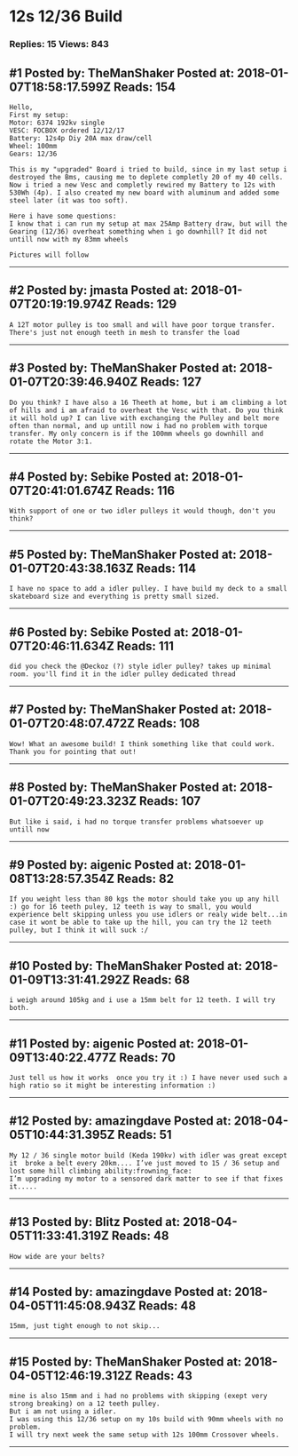 # 12s 12/36 Build

### Replies: 15 Views: 843

## \#1 Posted by: TheManShaker Posted at: 2018-01-07T18:58:17.599Z Reads: 154

```
Hello,
First my setup:
Motor: 6374 192kv single
VESC: FOCBOX ordered 12/12/17
Battery: 12s4p Diy 20A max draw/cell
Wheel: 100mm
Gears: 12/36

This is my "upgraded" Board i tried to build, since in my last setup i destroyed the Bms, causing me to deplete completly 20 of my 40 cells. Now i tried a new Vesc and completly rewired my Battery to 12s with 530Wh (4p). I also created my new board with aluminum and added some steel later (it was too soft).

Here i have some questions:
I know that i can run my setup at max 25Amp Battery draw, but will the Gearing (12/36) overheat something when i go downhill? It did not untill now with my 83mm wheels

Pictures will follow
```

---
## \#2 Posted by: jmasta Posted at: 2018-01-07T20:19:19.974Z Reads: 129

```
A 12T motor pulley is too small and will have poor torque transfer. There's just not enough teeth in mesh to transfer the load
```

---
## \#3 Posted by: TheManShaker Posted at: 2018-01-07T20:39:46.940Z Reads: 127

```
Do you think? I have also a 16 Theeth at home, but i am climbing a lot of hills and i am afraid to overheat the Vesc with that. Do you think it will hold up? I can live with exchanging the Pulley and belt more often than normal, and up untill now i had no problem with torque transfer. My only concern is if the 100mm wheels go downhill and rotate the Motor 3:1.
```

---
## \#4 Posted by: Sebike Posted at: 2018-01-07T20:41:01.674Z Reads: 116

```
With support of one or two idler pulleys it would though, don't you think?
```

---
## \#5 Posted by: TheManShaker Posted at: 2018-01-07T20:43:38.163Z Reads: 114

```
I have no space to add a idler pulley. I have build my deck to a small skateboard size and everything is pretty small sized.
```

---
## \#6 Posted by: Sebike Posted at: 2018-01-07T20:46:11.634Z Reads: 111

```
did you check the @Deckoz (?) style idler pulley? takes up minimal room. you'll find it in the idler pulley dedicated thread
```

---
## \#7 Posted by: TheManShaker Posted at: 2018-01-07T20:48:07.472Z Reads: 108

```
Wow! What an awesome build! I think something like that could work. Thank you for pointing that out!
```

---
## \#8 Posted by: TheManShaker Posted at: 2018-01-07T20:49:23.323Z Reads: 107

```
But like i said, i had no torque transfer problems whatsoever up untill now
```

---
## \#9 Posted by: aigenic Posted at: 2018-01-08T13:28:57.354Z Reads: 82

```
If you weight less than 80 kgs the motor should take you up any hill :) go for 16 teeth puley, 12 teeth is way to small, you would experience belt skipping unless you use idlers or realy wide belt...in case it wont be able to take up the hill, you can try the 12 teeth pulley, but I think it will suck :/
```

---
## \#10 Posted by: TheManShaker Posted at: 2018-01-09T13:31:41.292Z Reads: 68

```
i weigh around 105kg and i use a 15mm belt for 12 teeth. I will try both.
```

---
## \#11 Posted by: aigenic Posted at: 2018-01-09T13:40:22.477Z Reads: 70

```
Just tell us how it works  once you try it :) I have never used such a high ratio so it might be interesting information :)
```

---
## \#12 Posted by: amazingdave Posted at: 2018-04-05T10:44:31.395Z Reads: 51

```
My 12 / 36 single motor build (Keda 190kv) with idler was great except it  broke a belt every 20km.... I’ve just moved to 15 / 36 setup and lost some hill climbing ability:frowning_face: 
I’m upgrading my motor to a sensored dark matter to see if that fixes it.....
```

---
## \#13 Posted by: Blitz Posted at: 2018-04-05T11:33:41.319Z Reads: 48

```
How wide are your belts?
```

---
## \#14 Posted by: amazingdave Posted at: 2018-04-05T11:45:08.943Z Reads: 48

```
15mm, just tight enough to not skip...
```

---
## \#15 Posted by: TheManShaker Posted at: 2018-04-05T12:46:19.312Z Reads: 43

```
mine is also 15mm and i had no problems with skipping (exept very strong breaking) on a 12 teeth pulley.
But i am not using a idler.
I was using this 12/36 setup on my 10s build with 90mm wheels with no problem.
I will try next week the same setup with 12s 100mm Crossover wheels.
```

---
